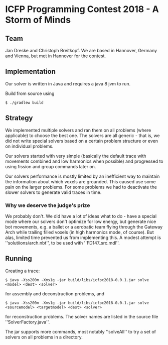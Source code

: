 # ICFP Programming Contest 2018 - A Storm of Minds

## Team

Jan Dreske and Christoph Breitkopf. We are based in Hannover, Germany and Vienna,
but met in Hannover for the contest.

## Implementation

Our solver is written in Java and requires a java 8 jvm to run.

Build from source using

    $ ./gradlew build

## Strategy

We implemented multiple solvers and ran them on all problems (where applicable)
to choose the best one. The solvers are all generic - that is, we did not
write special solvers based on a certain problem structure or even on
individual problems.

Our solvers started with very simple (basically the default trace with movements
combined and low harmonics when possible) and progressed to using fission and
group commands later on.

Our solvers performance is mostly limited by an inefficient way to maintain
the information about which voxels are grounded. This caused use some pain
on the larger problems. For some problems we had to deactivate the slower solvers
to generate valid traces in time.

### Why we deserve the judge's prize

We probably don't. We did have a lot of ideas what to do - have a special mode
where our solvers don't optimize for low energy, but generate nice bot movements,
e.g. a ballet or a aerobatic team flying through the Gateway Arch while trailing
filled voxels (in high harmonics mode, of course). But alas, limited time prevented
us from implementing this. A modest attempt is ''solutiions/arch.nbt'', to be used
with ''FD147_src.mdl''.

## Running

Creating a trace:

    $ java -Xss200m -Xms1g -jar build/libs/icfpc2018-0.0.1.jar solve <model> <dest> <solver>

for assembly and deconstruction problems, and

    $ java -Xss200m -Xms1g -jar build/libs/icfpc2018-0.0.1.jar solve <sourcemodel> <targetmodel> <dest> <solver>

for reconstruction problems. The solver names are listed in the source file
''SolverFactory.java''.

The jar supports more commands, most notably ''solveAll'' to try a set of solvers on
all problems in a directory.